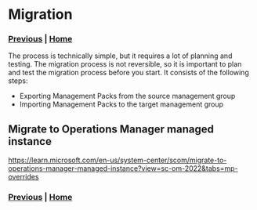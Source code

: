 # Migration

### [Previous](newfeatures.md) | [Home](readme.md)

The process is technically simple, but it requires a lot of planning and testing. The migration process is not reversible, so it is important to plan and test the migration process before you start.
It consists of the following steps:

- Exporting Management Packs from the source management group
- Importing Management Packs to the target management group

## Migrate to Operations Manager managed instance
https://learn.microsoft.com/en-us/system-center/scom/migrate-to-operations-manager-managed-instance?view=sc-om-2022&tabs=mp-overrides

### [Previous](newfeatures.md) | [Home](readme.md)
